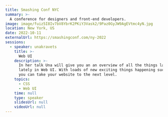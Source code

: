 ```yaml
---
title: Smashing Conf NYC
summary: >-
  A conference for designers and front-end developers.
image: image/fuiz5I8Iv7bV8YbrK2PKiY3Vask2/9Paz0GyJW9AgEVtmc4yN.jpg
location: New York, US
date: 2022-10-11
externalUrl: https://smashingconf.com/ny-2022
sessions:
  - speaker: unakravets
    title: >-
      Web UI
    description: >-
      In her talk Una will give you an an overview of all the things landing in web browsers
      lately in Web UI. With loads of new exciting things happening such as Container queries
      you can take your website to the next level.
    topics:
      - CSS
      - Web UI
    time: null
    type: speaker
    slidesUrl: null
    videoUrl: null
---
```

